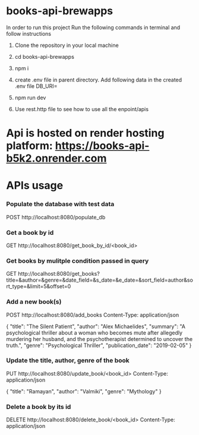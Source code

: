 # books-api-brewapps

In order to run this project
Run the following commands in terminal and follow instructions

1. Clone the repository in your local machine
2. cd books-api-brewapps
3. npm i
4. create .env file in parent directory. Add following data in the created .env file
   DB_URI=<MONGODB ATLAS LINK>
   
5. npm run dev
6. Use rest.http file to see how to use all the enpoint/apis

# Api is hosted on render hosting platform: https://books-api-b5k2.onrender.com

# APIs usage

### Populate the database with test data
POST http://localhost:8080/populate_db


### Get a book by id
GET http://localhost:8080/get_book_by_id/<book_id>


### Get books by mulitple condition passed in query
GET http://localhost:8080/get_books?title=&author=&genre=&date_field=&s_date=&e_date=&sort_field=author&sort_type=&limit=5&offset=0


### Add a new book(s)
POST http://localhost:8080/add_books
Content-Type: application/json

{
    "title": "The Silent Patient",
    "author": "Alex Michaelides",
    "summary": "A psychological thriller about a woman who becomes mute after allegedly murdering her husband, and the psychotherapist determined to uncover the truth.",
    "genre": "Psychological Thriller",
    "publication_date": "2019-02-05"
}


### Update the title, author, genre of the book
PUT http://localhost:8080/update_book/<book_id>
Content-Type: application/json

{
    "title": "Ramayan",
    "author": "Valmiki",
    "genre": "Mythology"
}


### Delete a book by its id
DELETE http://localhost:8080/delete_book/<book_id>
Content-Type: application/json
